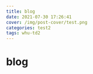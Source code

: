 ```yaml
---
title: blog
date: 2021-07-30 17:26:41
cover: /img/post-cover/test.png
categories: test2
tags: whu-td2
---
```


# blog